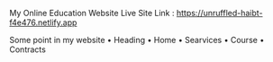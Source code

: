My Online Education Website 
Live Site Link : https://unruffled-haibt-f4e476.netlify.app

Some point in my website 
• Heading
• Home 
• Searvices
• Course 
• Contracts